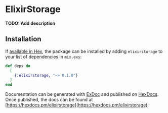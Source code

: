 # ElixirStorage

**TODO: Add description**

## Installation

If [available in Hex](https://hex.pm/docs/publish), the package can be installed
by adding `elixirstorage` to your list of dependencies in `mix.exs`:

```elixir
def deps do
  [
    {:elixirstorage, "~> 0.1.0"}
  ]
end
```

Documentation can be generated with [ExDoc](https://github.com/elixir-lang/ex_doc)
and published on [HexDocs](https://hexdocs.pm). Once published, the docs can
be found at [https://hexdocs.pm/elixirstorage](https://hexdocs.pm/elixirstorage).

